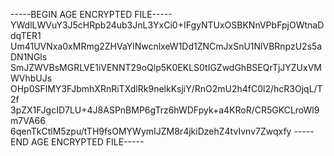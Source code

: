 -----BEGIN AGE ENCRYPTED FILE-----
YWdlLWVuY3J5cHRpb24ub3JnL3YxCi0+IFgyNTUxOSBKNnVPbFpjOWtnaDdqTER1
Um41UVNxa0xMRmg2ZHVaYlNwcnlxeW1Dd1ZNCmJxSnU1NlVBRnpzU2s5aDN1NGls
SmJZWVBsMGRLVE1iVENNT29oQlp5K0EKLS0tIGZwdGhBSEQrTjJYZUxVMWVhbUJs
OHp0SFlMY3FJbmhXRnRiTXdlRk9nelkKsjiY/RnO2mU2h4fC0l2/hcR3OjqL/T2f
3pZX1FJgcID7LU+4J8ASPnBMP6gTrz6hWDFpyk+a4KRoR/CR5GKCLroWl9m7VA66
6qenTkCtlM5zpu/tTH9fsOMYWymIJZM8r4jkiDzehZ4tvIvnv7Zwqxfy
-----END AGE ENCRYPTED FILE-----
